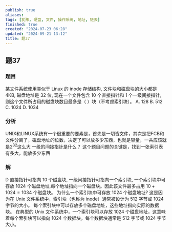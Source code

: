 ```yaml
---
publish: true
aliases: 
tags: [犹豫, 硬盘, 文件, 操作系统, 地址, 链表]
finished: true
created: "2024-07-23 06:28"
updated: "2024-09-21 13:12"
title: 题37
---
```

## 题37
### 题目
某文件系统使用类似于 Linux 的 inode 存储结构, 文件块和磁盘块的大小都是 4KB, 磁盘地址是 32 位, 现在一个文件包含 10 个直接指针和 1 个一级间接指针, 则这个文件所占用的磁盘块数目最多是（ ）块（不考虑索引块）。
A. 128 
B. 512 
C. 1024 
D. 1034
### 分析
UNIX和LINUX系统有一个很重要的要素是，首先是一切皆文件，其次是把FCB和文件分离了，磁盘地址的位数，决定了可以放多少东西，也就是容量，一共应该就是$2^{32}$这么大
一级的间接指针是什么？
这个题目问题的关键是，找到一张索引表有多大，能放多少东西
### 解
D
直接指针可指向 10 个磁盘块, 一级间接指针可指向一个索引块, 一个索引块中可存放 1024 个磁盘地址,每个地址指向一个磁盘块。因此该文件最多占用 ${10} + {1024} = {1034}$ 个磁盘块。
为什么一个索引块中可存放 1024 个磁盘地址? 
这是因为在 Unix 文件系统中，索引块（也称为 inode）通常被设计为 512 字节或 1024 字节的大小。
每个索引块中可以存放多个磁盘地址，这些地址指向实际的数据块。
在典型的 Unix 文件系统中，一个索引块可以存放 1024 个磁盘地址，这意味着每个索引块可以指向 1024 个数据块。每个数据块通常是 512 字节或 1024 字节大小。

